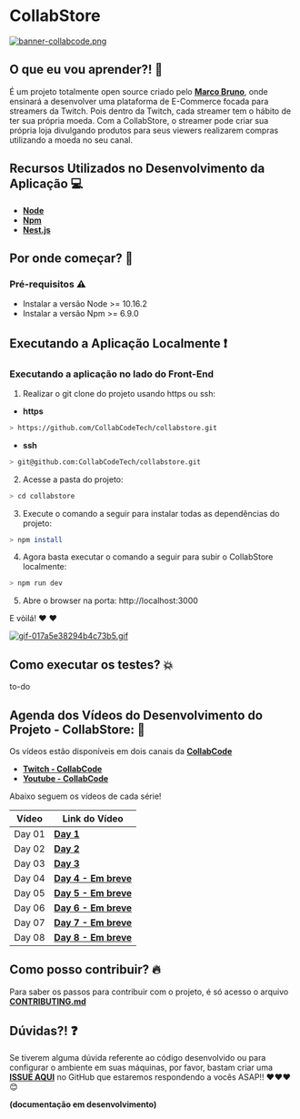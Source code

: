# CollabStore

[![banner-collabcode.png](https://i.postimg.cc/4yGFxQY9/banner-collabcode.png)](https://postimg.cc/sQnJnS9j)

## O que eu vou aprender?! 📙

É um projeto totalmente open source criado pelo **[Marco Bruno](https://twitter.com/marcobrunobr)**, onde ensinará a desenvolver uma plataforma de E-Commerce focada para streamers da Twitch. Pois dentro da Twitch, cada streamer tem o hábito de ter sua própria moeda. Com a CollabStore, o streamer pode criar sua própria loja divulgando produtos para seus viewers realizarem compras utilizando a moeda no seu canal.

## Recursos Utilizados no Desenvolvimento da Aplicação 💻 

- **[Node](https://nodejs.org/en/)**
- **[Npm](https://www.npmjs.com/)**
- **[Nest.js](https://nestjs.com/)**

## Por onde começar? 🚀

### Pré-requisitos ⚠️

- Instalar a versão Node >= 10.16.2
- Instalar a versão Npm >= 6.9.0

## Executando a Aplicação Localmente ❗️

### Executando a aplicação no lado do Front-End

1. Realizar o git clone do projeto usando https ou ssh:

* **https**

```bash
> https://github.com/CollabCodeTech/collabstore.git
```

* **ssh**

```bash
> git@github.com:CollabCodeTech/collabstore.git
```

2. Acesse a pasta do projeto:

```bash
> cd collabstore
```

3. Execute o comando a seguir para instalar todas as dependências do projeto:

```bash
> npm install
```

4. Agora basta executar o comando a seguir para subir o CollabStore localmente:

```bash
> npm run dev
```

5. Abre o browser na porta: http://localhost:3000 

E vòilá! ❤️ ❤️

[![gif-017a5e38294b4c73b5.gif](https://s3.gifyu.com/images/gif-017a5e38294b4c73b5.gif)](https://gifyu.com/image/hpdg)

## Como executar os testes? 💥

to-do

## Agenda dos Vídeos do Desenvolvimento do Projeto - CollabStore: 🎥

Os vídeos estão disponíveis em dois canais da **[CollabCode](https://collabcode.training/)**

* **[Twitch - CollabCode](https://www.twitch.tv/marcobrunobr)**
* **[Youtube - CollabCode](https://www.youtube.com/channel/UCVheRLgrk7bOAByaQ0IVolg)**

Abaixo seguem os vídeos de cada série!

| Vídeo | Link do Vídeo |
|---|---
| Day 01 | **[Day 1](https://www.youtube.com/watch?v=Dwpx4X4NPGA)** |  
| Day 02 | **[Day 2](https://www.youtube.com/watch?v=LbFlswNN9fM)** |  
| Day 03 | **[Day 3](https://youtu.be/ELmk2FNI2Eg)** |  
| Day 04 | **[Day 4 - Em breve]()** |  
| Day 05 | **[Day 5 - Em breve]()** |  
| Day 06 | **[Day 6 - Em breve]()** |  
| Day 07 | **[Day 7 - Em breve]()** |  
| Day 08 | **[Day 8 - Em breve]()** |  

## Como posso contribuir? 🔥

Para saber os passos para contribuir com o projeto, é só acesso o arquivo **[CONTRIBUTING.md](CONTRIBUTING.md)**

## Dúvidas?! ❓

Se tiverem alguma dúvida referente ao código desenvolvido ou para configurar o ambiente em suas máquinas, por favor, bastam criar uma **[ISSUE AQUI](https://github.com/CollabCodeTech/collabstore/issues)** no GitHub que estaremos respondendo a vocês ASAP!! ❤️❤️❤️ 😊

**(documentação em desenvolvimento)**
